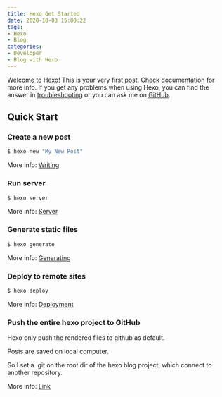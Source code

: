 ```yaml
---
title: Hexo Get Started
date: 2020-10-03 15:00:22
tags:
- Hexo
- Blog
categories:
- Developer
- Blog with Hexo
---
```

Welcome to [Hexo](https://hexo.io/)! This is your very first post. Check [documentation](https://hexo.io/docs/) for more info. If you get any problems when using Hexo, you can find the answer in [troubleshooting](https://hexo.io/docs/troubleshooting.html) or you can ask me on [GitHub](https://github.com/hexojs/hexo/issues).

## Quick Start

### Create a new post

``` bash
$ hexo new "My New Post"
```

More info: [Writing](https://hexo.io/docs/writing.html)

### Run server

``` bash
$ hexo server
```

More info: [Server](https://hexo.io/docs/server.html)

### Generate static files

``` bash
$ hexo generate
```

More info: [Generating](https://hexo.io/docs/generating.html)

### Deploy to remote sites

``` bash
$ hexo deploy
```

More info: [Deployment](https://hexo.io/docs/one-command-deployment.html)

### Push the entire hexo project to GitHub

Hexo only push the rendered files to github as default.

Posts are saved on local computer.

So I set a .git on the root dir of the hexo blog project, which connect to another repository.

More info: [Link](https://github.com/amanlikeair/blog_entire)
